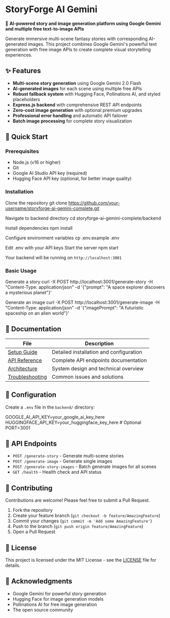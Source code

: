 # StoryForge AI Gemini

🚀 **AI-powered story and image generation platform using Google Gemini and multiple free text-to-image APIs**

Generate immersive multi-scene fantasy stories with corresponding AI-generated images. This project combines Google Gemini's powerful text generation with free image APIs to create complete visual storytelling experiences.

## ✨ Features

- **Multi-scene story generation** using Google Gemini 2.0 Flash
- **AI-generated images** for each scene using multiple free APIs
- **Robust fallback system** with Hugging Face, Pollinations AI, and styled placeholders
- **Express.js backend** with comprehensive REST API endpoints
- **Zero-cost image generation** with optional premium upgrades
- **Professional error handling** and automatic API failover
- **Batch image processing** for complete story visualization

## 🎯 Quick Start

### Prerequisites
- Node.js (v16 or higher)
- Git
- Google AI Studio API key (required)
- Hugging Face API key (optional, for better image quality)

### Installation

Clone the repository
git clone https://github.com/your-username/storyforge-ai-gemini-complete.git

Navigate to backend directory
cd storyforge-ai-gemini-complete/backend

Install dependencies
npm install

Configure environment variables
cp .env.example .env

Edit .env with your API keys
Start the server
npm start


Your backend will be running on `http://localhost:3001`

### Basic Usage

Generate a story
curl -X POST http://localhost:3001/generate-story
-H "Content-Type: application/json"
-d '{"prompt": "A space explorer discovers a mysterious planet"}'

Generate an image
curl -X POST http://localhost:3001/generate-image
-H "Content-Type: application/json"
-d '{"imagePrompt": "A futuristic spaceship on an alien world"}'


## 📖 Documentation

| File | Description |
|------|-------------|
| [Setup Guide](./docs/setup.md) | Detailed installation and configuration |
| [API Reference](./docs/api.md) | Complete API endpoints documentation |
| [Architecture](./docs/architecture.md) | System design and technical overview |
| [Troubleshooting](./docs/troubleshooting.md) | Common issues and solutions |

## 🔧 Configuration

Create a `.env` file in the `backend/` directory:

GOOGLE_AI_API_KEY=your_google_ai_key_here
HUGGINGFACE_API_KEY=your_huggingface_key_here # Optional
PORT=3001


## 🎨 API Endpoints

- `POST /generate-story` - Generate multi-scene stories
- `POST /generate-image` - Generate single images
- `POST /generate-story-images` - Batch generate images for all scenes
- `GET /health` - Health check and API status

## 🤝 Contributing

Contributions are welcome! Please feel free to submit a Pull Request.

1. Fork the repository
2. Create your feature branch (`git checkout -b feature/AmazingFeature`)
3. Commit your changes (`git commit -m 'Add some AmazingFeature'`)
4. Push to the branch (`git push origin feature/AmazingFeature`)
5. Open a Pull Request

## 📄 License

This project is licensed under the MIT License - see the [LICENSE](LICENSE) file for details.

## 🙏 Acknowledgments

- Google Gemini for powerful story generation
- Hugging Face for image generation models
- Pollinations AI for free image generation
- The open source community
